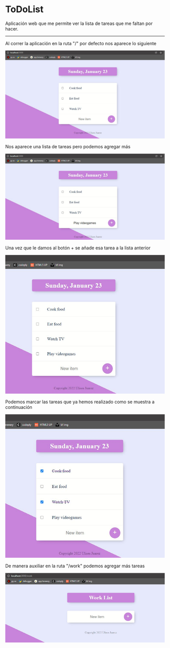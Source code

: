 # ToDoList
Aplicación web que me permite ver la lista de tareas que me faltan por hacer. 

----

Al correr la aplicación en la ruta "/" por defecto nos aparece lo siguiente

![](images/img1.JPG)

Nos aparece una lista de tareas pero podemos agregar más

![](images/img2.JPG)

Una vez que le damos al botón + se añade esa tarea a la lista anterior

![](images/img3.JPG)

Podemos marcar las tareas que ya hemos realizado como se muestra a continuación

![](images/img4.JPG)

De manera auxiliar en la ruta "/work" podemos agregar más tareas

![](images/img5.JPG)


